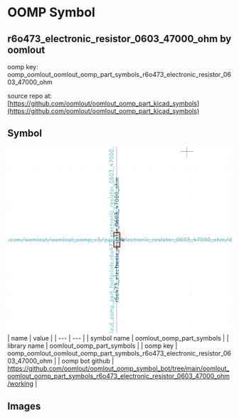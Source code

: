 # OOMP Symbol  
## r6o473_electronic_resistor_0603_47000_ohm  by oomlout  
  
oomp key: oomp_oomlout_oomlout_oomp_part_symbols_r6o473_electronic_resistor_0603_47000_ohm  
  
source repo at: [https://github.com/oomlout/oomlout_oomp_part_kicad_symbols](https://github.com/oomlout/oomlout_oomp_part_kicad_symbols)  
## Symbol  
  
[![working.png](working_600.png)](working.png)  
| name | value | 
| --- | --- | 
| symbol name | oomlout_oomp_part_symbols | 
| library name | oomlout_oomp_part_symbols | 
| oomp key | oomp_oomlout_oomlout_oomp_part_symbols_r6o473_electronic_resistor_0603_47000_ohm | 
| oomp bot github | https://github.com/oomlout/oomlout_oomp_symbol_bot/tree/main/oomlout_oomlout_oomp_part_symbols_r6o473_electronic_resistor_0603_47000_ohm/working | 
## Images  

